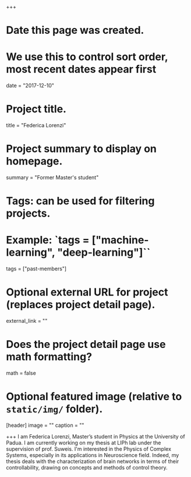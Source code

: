 +++
# Date this page was created.
# We use this to control sort order, most recent dates appear first
date = "2017-12-10"

# Project title.
title = "Federica Lorenzi"

# Project summary to display on homepage.
summary = "Former Master's student"

# Tags: can be used for filtering projects.
# Example: `tags = ["machine-learning", "deep-learning"]``
tags = ["past-members"]

# Optional external URL for project (replaces project detail page).
external_link = ""

# Does the project detail page use math formatting?
math = false

# Optional featured image (relative to `static/img/` folder).
[header]
image = ""
caption = ""

+++
I am Federica Lorenzi, Master’s student in Physics at the University of Padua. I am currently working on my thesis at LIPh lab under the supervision of prof. Suweis. I'm interested in the Physics of Complex Systems, especially in its applications in Neuroscience field.  Indeed, my thesis deals with the characterization of brain networks in terms of their controllability, drawing on concepts and methods of control theory.
